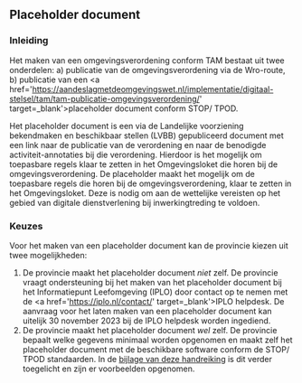 ## Placeholder document

### Inleiding

Het maken van een omgevingsverordening conform TAM bestaat uit twee onderdelen: a) publicatie van de omgevingsverordening via de Wro-route, b) publicatie van een <a href='https://aandeslagmetdeomgevingswet.nl/implementatie/digitaal-stelsel/tam/tam-publicatie-omgevingsverordening/' target=_blank'>placeholder document</a> conform STOP/ TPOD.  

Het placeholder document is een via de Landelijke voorziening bekendmaken en beschikbaar stellen (LVBB) gepubliceerd document met een link naar de publicatie van de verordening en naar de benodigde activiteit-annotaties bij die verordening. Hierdoor is het mogelijk om toepasbare regels klaar te zetten in het Omgevingsloket die horen bij de omgevingsverordening. De placeholder maakt het mogelijk om de toepasbare regels die horen bij de omgevingsverordening, klaar te zetten in het Omgevingsloket. Deze is nodig om aan de wettelijke vereisten op het gebied van digitale dienstverlening bij inwerkingtreding te voldoen.

### Keuzes

Voor het maken van een placeholder document kan de provincie kiezen uit twee mogelijkheden: 
1. De provincie maakt het placeholder document <i>niet</i> zelf. De provincie vraagt ondersteuning bij het maken van het placeholder document bij het Informatiepunt Leefomgeving (IPLO) door contact op te nemen met de <a href='https://iplo.nl/contact/' target=_blank'>IPLO helpdesk</a>. De aanvraag voor het laten maken van een placeholder document kan uitelijk 30 november 2023 bij de IPLO helpdesk worden ingediend. 
2. De provincie maakt het placeholder document <i>wel</i> zelf. De provincie bepaalt welke gegevens minimaal worden opgenomen en maakt zelf het placeholder document met de beschikbare software conform de STOP/ TPOD standaarden. In de [bijlage van deze handreiking](#bijlage-placeholder) is dit verder toegelicht en zijn er voorbeelden opgenomen.   


